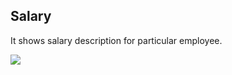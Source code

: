 ## Salary

It shows salary description for particular employee.

![](http://docs.risersoft.com/hrmnirvana/ImagesExt/image8_177.jpg)
